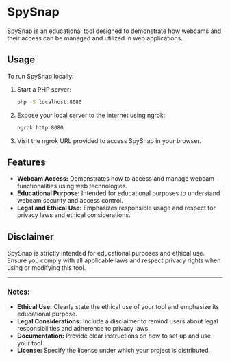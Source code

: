 # SpySnap

SpySnap is an educational tool designed to demonstrate how webcams and their access can be managed and utilized in web applications.

## Usage

To run SpySnap locally:

1. Start a PHP server:
   ```bash
   php -S localhost:8080
   ```

2. Expose your local server to the internet using ngrok:
   ```bash
   ngrok http 8080
   ```

3. Visit the ngrok URL provided to access SpySnap in your browser.

## Features

- **Webcam Access:** Demonstrates how to access and manage webcam functionalities using web technologies.
- **Educational Purpose:** Intended for educational purposes to understand webcam security and access control.
- **Legal and Ethical Use:** Emphasizes responsible usage and respect for privacy laws and ethical considerations.

## Disclaimer

SpySnap is strictly intended for educational purposes and ethical use. Ensure you comply with all applicable laws and respect privacy rights when using or modifying this tool.

---

### Notes:

- **Ethical Use:** Clearly state the ethical use of your tool and emphasize its educational purpose.
- **Legal Considerations:** Include a disclaimer to remind users about legal responsibilities and adherence to privacy laws.
- **Documentation:** Provide clear instructions on how to set up and use your tool.
- **License:** Specify the license under which your project is distributed.
